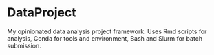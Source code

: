 # DataProject
My opinionated data analysis project framework. Uses Rmd scripts for analysis, Conda for tools and environment, Bash and Slurm for batch submission.
